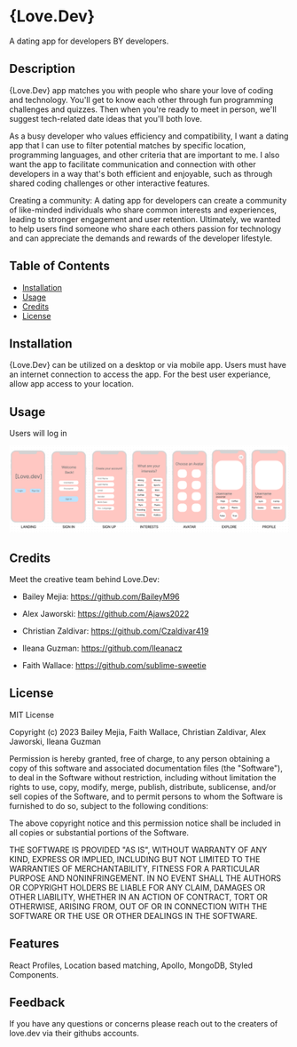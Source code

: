 # {Love.Dev}

A dating app for developers BY developers.

## Description

{Love.Dev} app matches you with people who share your love of coding and technology. You'll get to know each other through fun programming challenges and quizzes. 
Then when you're ready to meet in person, we'll suggest tech-related date ideas that you'll both love.

As a busy developer who values efficiency and compatibility, I want a dating app that I can use to filter potential matches by specific location, programming languages, and other criteria that are important to me. I also want the app to facilitate communication and connection with other developers in a way that's both efficient and enjoyable, such as through shared coding challenges or other interactive features. 

Creating a community: A dating app for developers can create a community of like-minded individuals who share common interests and experiences, leading to stronger engagement and user retention. Ultimately, we wanted to help users find someone who share each others passion for technology and can appreciate the demands and rewards of the developer lifestyle.

## Table of Contents 

- [Installation](#installation)
- [Usage](#usage)
- [Credits](#credits)
- [License](#license)

## Installation

{Love.Dev} can be utilized on a desktop or via mobile app.
Users must have an internet connection to access the app. 
For the best user experiance, allow app access to your location.

## Usage

Users will log in 

![Homepage of Love.Dev](/client/src/images/readme-example.png)

## Credits

Meet the creative team behind Love.Dev:

- Bailey Mejia: https://github.com/BaileyM96

- Alex Jaworski: https://github.com/Ajaws2022

- Christian Zaldivar: https://github.com/Czaldivar419

- Ileana Guzman: https://github.com/Ileanacz

- Faith Wallace: https://github.com/sublime-sweetie


## License

MIT License

Copyright (c) 2023 Bailey Mejia, Faith Wallace, Christian Zaldivar, Alex Jaworski, Ileana Guzman

Permission is hereby granted, free of charge, to any person obtaining a copy
of this software and associated documentation files (the "Software"), to deal
in the Software without restriction, including without limitation the rights
to use, copy, modify, merge, publish, distribute, sublicense, and/or sell
copies of the Software, and to permit persons to whom the Software is
furnished to do so, subject to the following conditions:

The above copyright notice and this permission notice shall be included in all
copies or substantial portions of the Software.

THE SOFTWARE IS PROVIDED "AS IS", WITHOUT WARRANTY OF ANY KIND, EXPRESS OR
IMPLIED, INCLUDING BUT NOT LIMITED TO THE WARRANTIES OF MERCHANTABILITY,
FITNESS FOR A PARTICULAR PURPOSE AND NONINFRINGEMENT. IN NO EVENT SHALL THE
AUTHORS OR COPYRIGHT HOLDERS BE LIABLE FOR ANY CLAIM, DAMAGES OR OTHER
LIABILITY, WHETHER IN AN ACTION OF CONTRACT, TORT OR OTHERWISE, ARISING FROM,
OUT OF OR IN CONNECTION WITH THE SOFTWARE OR THE USE OR OTHER DEALINGS IN THE
SOFTWARE.



## Features

React Profiles, Location based matching, Apollo, MongoDB, Styled Components.

## Feedback

If you have any questions or concerns please reach out to the creaters of love.dev via their githubs accounts. 
